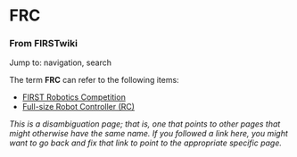 

# FRC

### From FIRSTwiki

Jump to: navigation, search

The term **FRC** can refer to the following items:

  * [FIRST Robotics Competition](FIRST_Robotics_Competition "FIRST Robotics Competition" )
  * [Full-size Robot Controller (RC)](Robot_Controller "Robot Controller" )

_This is a disambiguation page; that is, one that points to other pages that
might otherwise have the same name. If you followed a link here, you might
want to go back and fix that link to point to the appropriate specific page._

